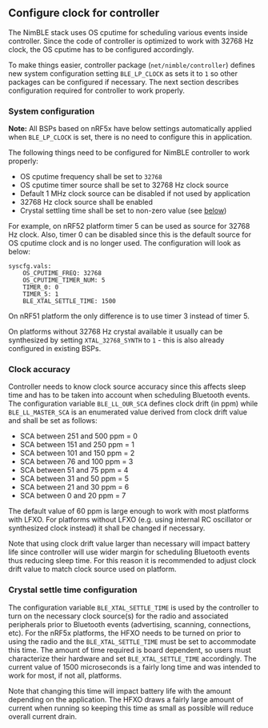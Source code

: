 ## Configure clock for controller

The NimBLE stack uses OS cputime for scheduling various events inside controller.
Since the code of controller is optimized to work with 32768 Hz clock, the OS
cputime has to be configured accordingly.

To make things easier, controller package (`net/nimble/controller`) defines new
system configuration setting `BLE_LP_CLOCK` as sets it to `1` so other packages
can be configured if necessary. The next section describes configuration required
for controller to work properly.

### System configuration

**Note:** All BSPs based on nRF5x have below settings automatically applied when
`BLE_LP_CLOCK` is set, there is no need to configure this in application.

The following things need to be configured for NimBLE controller to work properly:

- OS cputime frequency shall be set to `32768`
- OS cputime timer source shall be set to 32768 Hz clock source
- Default 1 MHz clock source can be disabled if not used by application
- 32768 Hz clock source shall be enabled
- Crystal settling time shall be set to non-zero value (see [below](#crystal-settle-time-configuration))

For example, on nRF52 platform timer 5 can be used as source for 32768 Hz clock.
Also, timer 0 can be disabled since this is the default source for OS cputime
clock and is no longer used. The configuration will look as below:

```
syscfg.vals:
    OS_CPUTIME_FREQ: 32768
    OS_CPUTIME_TIMER_NUM: 5
    TIMER_0: 0
    TIMER_5: 1
    BLE_XTAL_SETTLE_TIME: 1500
```

On nRF51 platform the only difference is to use timer 3 instead of timer 5.

On platforms without 32768 Hz crystal available it usually can be synthesized by
setting `XTAL_32768_SYNTH` to `1` - this is also already configured in existing
BSPs.

### Clock accuracy

Controller needs to know clock source accuracy since this affects sleep time and has
to be taken into account when scheduling Bluetooth events. The configuration variable
`BLE_LL_OUR_SCA` defines clock drift (in ppm) while `BLE_LL_MASTER_SCA` is an
enumerated value derived from clock drift value and shall be set as follows:

- SCA between 251 and 500 ppm = 0
- SCA between 151 and 250 ppm = 1
- SCA between 101 and 150 ppm = 2
- SCA between 76 and 100 ppm = 3
- SCA between 51 and 75 ppm = 4
- SCA between 31 and 50 ppm = 5
- SCA between 21 and 30 ppm = 6
- SCA between 0 and 20 ppm = 7

The default value of 60 ppm is large enough to work with most platforms with LFXO.
For platforms without LFXO (e.g. using internal RC oscillator or synthesized clock
instead) it shall be changed if necessary.

Note that using clock drift value larger than necessary will impact battery life since
controller will use wider margin for scheduling Bluetooth events thus reducing sleep
time. For this reason it is recommended to adjust clock drift value to match clock
source used on platform.

### Crystal settle time configuration

The configuration variable `BLE_XTAL_SETTLE_TIME` is used by the controller to turn
on the necessary clock source(s) for the radio and associated peripherals prior to
Bluetooth events (advertising, scanning, connections, etc). For the nRF5x platforms,
the HFXO needs to be turned on prior to using the radio and the `BLE_XTAL_SETTLE_TIME`
must be set to accommodate this time. The amount of time required is board dependent,
so users must characterize their hardware and set `BLE_XTAL_SETTLE_TIME` accordingly.
The current value of 1500 microseconds is a fairly long time and was intended to work
for most, if not all, platforms.

Note that changing this time will impact battery life with the amount depending on the
application. The HFXO draws a fairly large amount of current when running so keeping
this time as small as possible will reduce overall current drain.